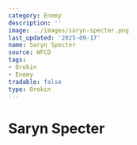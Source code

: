 ```yaml
---
category: Enemy
description: ''
image: ../images/saryn-specter.png
last_updated: '2025-09-17'
name: Saryn Specter
source: WFCD
tags:
- Orokin
- Enemy
tradable: false
type: Orokin
---
```


# Saryn Specter

